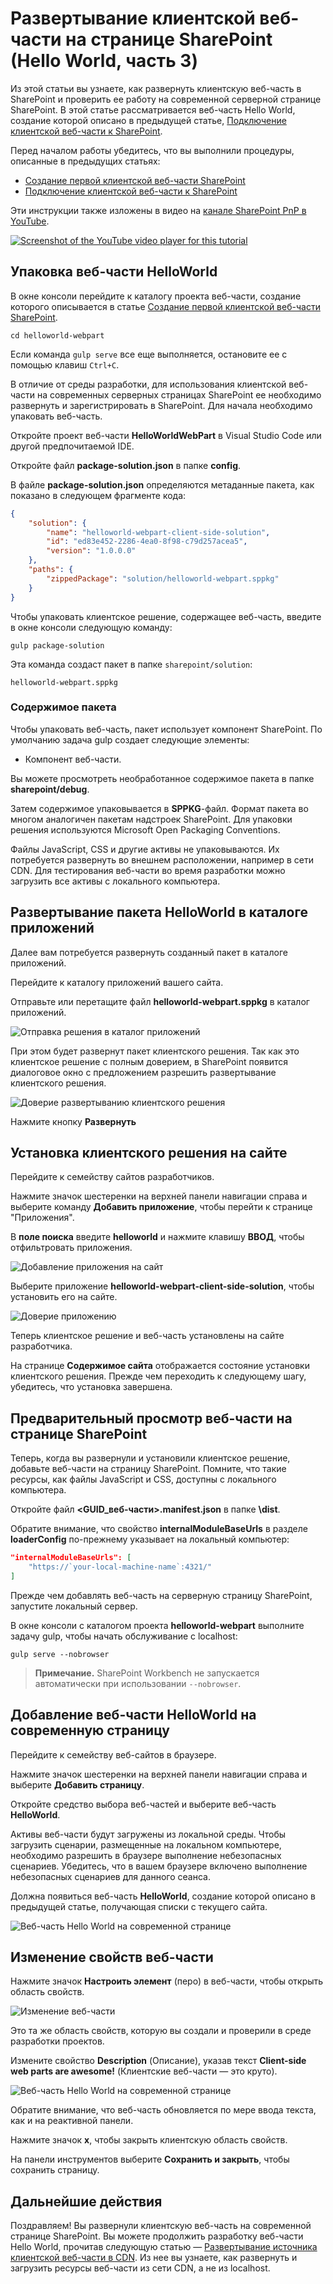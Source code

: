 # <a name="deploy-your-client-side-web-part-to-a-sharepoint-page-hello-world-part-3"></a>Развертывание клиентской веб-части на странице SharePoint (Hello World, часть 3)

Из этой статьи вы узнаете, как развернуть клиентскую веб-часть в SharePoint и проверить ее работу на современной серверной странице SharePoint. В этой статье рассматривается веб-часть Hello World, создание которой описано в предыдущей статье, [Подключение клиентской веб-части к SharePoint](./connect-to-sharepoint).

Перед началом работы убедитесь, что вы выполнили процедуры, описанные в предыдущих статьях:

* [Создание первой клиентской веб-части SharePoint](./build-a-hello-world-web-part)
* [Подключение клиентской веб-части к SharePoint](./connect-to-sharepoint)

Эти инструкции также изложены в видео на [канале SharePoint PnP в YouTube](https://www.youtube.com/watch?v=asmQIfgaKSw&list=PLR9nK3mnD-OXvSWvS2zglCzz4iplhVrKq). 

<a href="https://www.youtube.com/watch?v=asmQIfgaKSw&list=PLR9nK3mnD-OXvSWvS2zglCzz4iplhVrKq">
<img src="../../../../images/spfx-youtube-tutorial3.png" alt="Screenshot of the YouTube video player for this tutorial" />
</a>


## <a name="package-the-helloworld-web-part"></a>Упаковка веб-части HelloWorld

В окне консоли перейдите к каталогу проекта веб-части, создание которого описывается в статье [Создание первой клиентской веб-части SharePoint](./build-a-hello-world-web-part).

```
cd helloworld-webpart
```

Если команда `gulp serve` все еще выполняется, остановите ее с помощью клавиш `Ctrl+C`.

В отличие от среды разработки, для использования клиентской веб-части на современных серверных страницах SharePoint ее необходимо развернуть и зарегистрировать в SharePoint. Для начала необходимо упаковать веб-часть.

Откройте проект веб-части **HelloWorldWebPart** в Visual Studio Code или другой предпочитаемой IDE.

Откройте файл **package-solution.json** в папке **config**.

В файле **package-solution.json** определяются метаданные пакета, как показано в следующем фрагменте кода:

```json
{
    "solution": {
        "name": "helloworld-webpart-client-side-solution",
        "id": "ed83e452-2286-4ea0-8f98-c79d257acea5",
        "version": "1.0.0.0"
    },
    "paths": {
        "zippedPackage": "solution/helloworld-webpart.sppkg"
    }
}
```

Чтобы упаковать клиентское решение, содержащее веб-часть, введите в окне консоли следующую команду:

```
gulp package-solution
```

Эта команда создаст пакет в папке `sharepoint/solution`:

```
helloworld-webpart.sppkg
```

### <a name="package-contents"></a>Содержимое пакета

Чтобы упаковать веб-часть, пакет использует компонент SharePoint. По умолчанию задача gulp создает следующие элементы:

* Компонент веб-части.

Вы можете просмотреть необработанное содержимое пакета в папке **sharepoint/debug**. 

Затем содержимое упаковывается в **SPPKG**-файл. Формат пакета во многом аналогичен пакетам надстроек SharePoint. Для упаковки решения используются Microsoft Open Packaging Conventions. 

Файлы JavaScript, CSS и другие активы не упаковываются. Их потребуется развернуть во внешнем расположении, например в сети CDN. Для тестирования веб-части во время разработки можно загрузить все активы с локального компьютера. 

## <a name="deploy-the-helloworld-package-to-app-catalog"></a>Развертывание пакета HelloWorld в каталоге приложений

Далее вам потребуется развернуть созданный пакет в каталоге приложений.

Перейдите к каталогу приложений вашего сайта.

Отправьте или перетащите файл **helloworld-webpart.sppkg** в каталог приложений.

![Отправка решения в каталог приложений](../../../../images/upload-solution-app-catalog.png) 

При этом будет развернут пакет клиентского решения. Так как это клиентское решение с полным доверием, в SharePoint появится диалоговое окно с предложением разрешить развертывание клиентского решения.

![Доверие развертыванию клиентского решения](../../../../images/sp-app-deploy-trust.png) 
    
Нажмите кнопку **Развернуть**

## <a name="install-the-client-side-solution-on-your-site"></a>Установка клиентского решения на сайте

Перейдите к семейству сайтов разработчиков.

Нажмите значок шестеренки на верхней панели навигации справа и выберите команду **Добавить приложение**, чтобы перейти к странице "Приложения".

В **поле поиска** введите **helloworld** и нажмите клавишу **ВВОД**, чтобы отфильтровать приложения.
    
![Добавление приложения на сайт](../../../../images/install-app-your-site.png) 
    
Выберите приложение **helloworld-webpart-client-side-solution**, чтобы установить его на сайте.
    
![Доверие приложению](../../../../images/app-installed-your-site.png) 

Теперь клиентское решение и веб-часть установлены на сайте разработчика.

На странице **Содержимое сайта** отображается состояние установки клиентского решения. Прежде чем переходить к следующему шагу, убедитесь, что установка завершена.

## <a name="preview-the-web-part-in-a-sharepoint-page"></a>Предварительный просмотр веб-части на странице SharePoint

Теперь, когда вы развернули и установили клиентское решение, добавьте веб-части на страницу SharePoint. Помните, что такие ресурсы, как файлы JavaScript и CSS, доступны с локального компьютера.

Откройте файл **<GUID_веб-части>.manifest.json** в папке **\dist**.
    
Обратите внимание, что свойство **internalModuleBaseUrls** в разделе **loaderConfig** по-прежнему указывает на локальный компьютер:

```json
"internalModuleBaseUrls": [
    "https://`your-local-machine-name`:4321/"
]
```

Прежде чем добавлять веб-часть на серверную страницу SharePoint, запустите локальный сервер.
    
В окне консоли с каталогом проекта **helloworld-webpart** выполните задачу gulp, чтобы начать обслуживание с localhost:
    
```
gulp serve --nobrowser
```

>**Примечание.** SharePoint Workbench не запускается автоматически при использовании `--nobrowser`.

## <a name="add-the-helloworld-web-part-to-modern-page"></a>Добавление веб-части HelloWorld на современную страницу

Перейдите к семейству веб-сайтов в браузере.
    
Нажмите значок шестеренки на верхней панели навигации справа и выберите **Добавить страницу**.
    
Откройте средство выбора веб-частей и выберите веб-часть **HelloWorld**.
        
Активы веб-части будут загружены из локальной среды. Чтобы загрузить сценарии, размещенные на локальном компьютере, необходимо разрешить в браузере выполнение небезопасных сценариев. Убедитесь, что в вашем браузере включено выполнение небезопасных сценариев для данного сеанса.
    
Должна появиться веб-часть **HelloWorld**, создание которой описано в предыдущей статье, получающая списки с текущего сайта. 

![Веб-часть Hello World на современной странице](../../../../images/sp-wp-modern-page.png)

## <a name="edit-web-part-properties"></a>Изменение свойств веб-части

Нажмите значок **Настроить элемент** (перо) в веб-части, чтобы открыть область свойств.

![Изменение веб-части](../../../../images/edit-webpart-modern-page.png)

Это та же область свойств, которую вы создали и проверили в среде разработки проектов.
    
Измените свойство **Description** (Описание), указав текст **Client-side web parts are awesome!** (Клиентские веб-части — это круто).
    
![Веб-часть Hello World на современной странице](../../../../images/sp-wp-modern-page-pp.png)

Обратите внимание, что веб-часть обновляется по мере ввода текста, как и на реактивной панели.
    
Нажмите значок **x**, чтобы закрыть клиентскую область свойств.
        
На панели инструментов выберите **Сохранить и закрыть**, чтобы сохранить страницу.

## <a name="next-steps"></a>Дальнейшие действия

Поздравляем! Вы развернули клиентскую веб-часть на современной странице SharePoint. Вы можете продолжить разработку веб-части Hello World, прочитав следующую статью — [Развертывание источника клиентской веб-части в CDN](./deploy-web-part-to-cdn). Из нее вы узнаете, как развернуть и загрузить ресурсы веб-части из сети CDN, а не из localhost.
